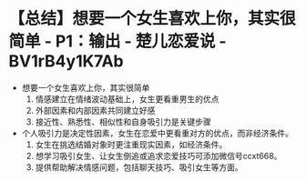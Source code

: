 # 【总结】想要一个女生喜欢上你，其实很简单 - P1：输出 - 楚儿恋爱说 - BV1rB4y1K7Ab

-   想要一个女生喜欢上你，其实很简单
    1.  情感建立在情绪波动基础上，女生更看重男生的优点
    2.  外部因素和内部因素共同建立好感
    3.  接近性、熟悉性、相似性和自身吸引力是关键步骤
-   个人吸引力是决定性因素，女生在恋爱中更看重对方的优点，而非经济条件。
    1.  女生在挑选结婚对象时更注重现实因素，如经济条件。
    2.  想学习吸引女生、让女生倒追或追求恋爱技巧可添加微信号ccxt668。
    3.  提供帮助解决情感问题，包括聊天技巧、吸引女生等方面。